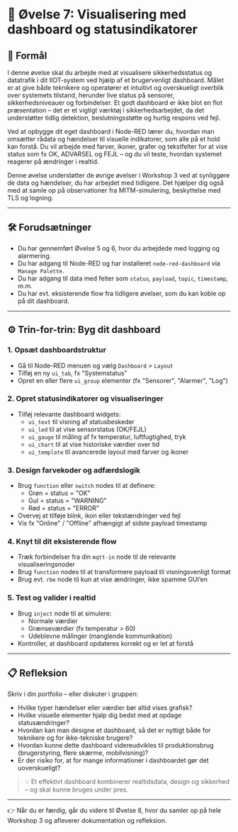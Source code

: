 # 🧪 Øvelse 7: Visualisering med dashboard og statusindikatorer

## 🎯 Formål
I denne øvelse skal du arbejde med at visualisere sikkerhedsstatus og datatrafik i dit IIOT-system ved hjælp af et brugervenligt dashboard. Målet er at give både teknikere og operatører et intuitivt og overskueligt overblik over systemets tilstand, herunder live status på sensorer, sikkerhedsniveauer og forbindelser. Et godt dashboard er ikke blot en flot præsentation – det er et vigtigt værktøj i sikkerhedsarbejdet, da det understøtter tidlig detektion, beslutningsstøtte og hurtig respons ved fejl.

Ved at opbygge dit eget dashboard i Node-RED lærer du, hvordan man omsætter rådata og hændelser til visuelle indikatorer, som alle på et hold kan forstå. Du vil arbejde med farver, ikoner, grafer og tekstfelter for at vise status som fx OK, ADVARSEL og FEJL – og du vil teste, hvordan systemet reagerer på ændringer i realtid.

Denne øvelse understøtter de øvrige øvelser i Workshop 3 ved at synliggøre de data og hændelser, du har arbejdet med tidligere. Det hjælper dig også med at samle op på observationer fra MITM-simulering, beskyttelse med TLS og logning.

---

## 🛠️ Forudsætninger
- Du har gennemført Øvelse 5 og 6, hvor du arbejdede med logging og alarmering.
- Du har adgang til Node-RED og har installeret `node-red-dashboard` via `Manage Palette`.
- Du har adgang til data med felter som `status`, `payload`, `topic`, `timestamp`, m.m.
- Du har evt. eksisterende flow fra tidligere øvelser, som du kan koble op på dit dashboard.

---

## ⚙️ Trin-for-trin: Byg dit dashboard

### 1. **Opsæt dashboardstruktur**
- Gå til Node-RED menuen og vælg `Dashboard` > `Layout`
- Tilføj en ny `ui_tab`, fx "Systemstatus"
- Opret en eller flere `ui_group` elementer (fx "Sensorer", "Alarmer", "Log")

### 2. **Opret statusindikatorer og visualiseringer**
- Tilføj relevante dashboard widgets:
  - `ui_text` til visning af statusbeskeder
  - `ui_led` til at vise sensorstatus (OK/FEJL)
  - `ui_gauge` til måling af fx temperatur, luftfugtighed, tryk
  - `ui_chart` til at vise historiske værdier over tid
  - `ui_template` til avancerede layout med farver og ikoner

### 3. **Design farvekoder og adfærdslogik**
- Brug `function` eller `switch` nodes til at definere:
  - Grøn = status = "OK"
  - Gul = status = "WARNING"
  - Rød = status = "ERROR"
- Overvej at tilføje blink, ikon eller tekstændringer ved fejl
- Vis fx "Online" / "Offline" afhængigt af sidste payload timestamp

### 4. **Knyt til dit eksisterende flow**
- Træk forbindelser fra din `mqtt-in` node til de relevante visualiseringsnoder
- Brug `function` nodes til at transformere payload til visningsvenligt format
- Brug evt. `rbe` node til kun at vise ændringer, ikke spamme GUI’en

### 5. **Test og valider i realtid**
- Brug `inject` node til at simulere:
  - Normale værdier
  - Grænseværdier (fx temperatur > 60)
  - Udeblevne målinger (manglende kommunikation)
- Kontroller, at dashboard opdateres korrekt og er let at forstå

---

## 📋 Refleksion
Skriv i din portfolio – eller diskuter i gruppen:

- Hvilke typer hændelser eller værdier bør altid vises grafisk?
- Hvilke visuelle elementer hjalp dig bedst med at opdage statusændringer?
- Hvordan kan man designe et dashboard, så det er nyttigt både for teknikere og for ikke-tekniske brugere?
- Hvordan kunne dette dashboard videreudvikles til produktionsbrug (brugerstyring, flere skærme, mobilvisning)?
- Er der risiko for, at for mange informationer i dashboardet gør det uoverskueligt?

> 💡 Et effektivt dashboard kombinerer realtidsdata, design og sikkerhed – og skal kunne bruges under pres.

---

👉 Når du er færdig, går du videre til Øvelse 8, hvor du samler op på hele Workshop 3 og afleverer dokumentation og refleksion.

